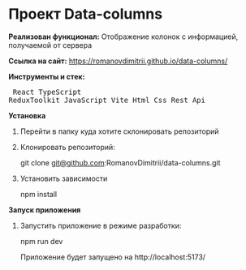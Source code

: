 # Проект Data-columns

**Реализован функционал:**
Отображение колонок с информацией, получаемой от сервера

**Ссылка на сайт:**
https://romanovdimitrii.github.io/data-columns/

**Инструменты и стек:** <pre> React TypeScript ReduxToolkit JavaScript Vite Html Css Rest Api</pre>

**Установка**

1. Перейти в папку куда хотите склонировать репозиторий

2. Клонировать репозиторий:

   git clone git@github.com:RomanovDimitrii/data-columns.git

3. Установить зависимости

   npm install

**Запуск приложения**

1. Запустить приложение в режиме разработки:

   npm run dev

   Приложение будет запущено на http://localhost:5173/
